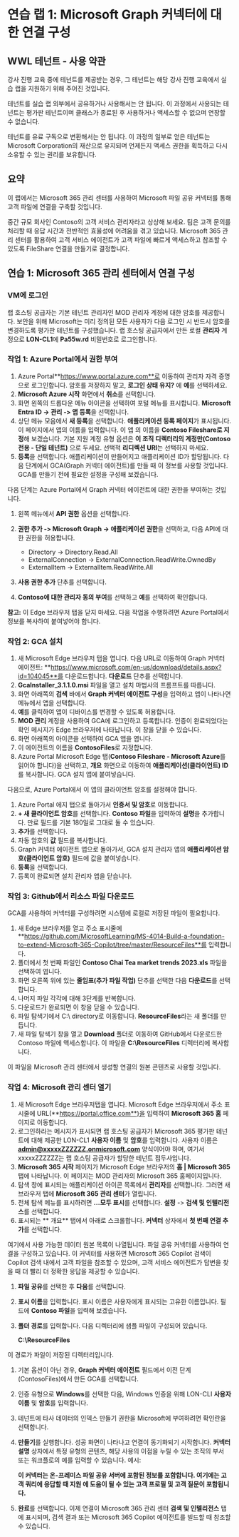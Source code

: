 # 연습 랩 1: Microsoft Graph 커넥터에 대한 연결 구성

## WWL 테넌트 - 사용 약관

강사 진행 교육 중에 테넌트를 제공받는 경우, 그 테넌트는 해당 강사 진행 교육에서 실습 랩을 지원하기 위해 주어진 것입니다.

테넌트를 실습 랩 외부에서 공유하거나 사용해서는 안 됩니다. 이 과정에서 사용되는 테넌트는 평가판 테넌트이며 클래스가 종료된 후 사용하거나 액세스할 수 없으며 연장할 수 없습니다.

테넌트를 유료 구독으로 변환해서는 안 됩니다. 이 과정의 일부로 얻은 테넌트는 Microsoft Corporation의 재산으로 유지되며 언제든지 액세스 권한을 획득하고 다시 소유할 수 있는 권리를 보유합니다.

## 요약

이 랩에서는 Microsoft 365 관리 센터를 사용하여 Microsoft 파일 공유 커넥터를 통해 고객 파일에 연결을 구축할 것입니다.

중간 규모 회사인 Contoso의 고객 서비스 관리자라고 상상해 보세요. 팀은 고객 문의를 처리할 때 응답 시간과 전반적인 효율성에 어려움을 겪고 있습니다. Microsoft 365 관리 센터를 활용하여 고객 서비스 에이전트가 고객 파일에 빠르게 액세스하고 참조할 수 있도록 FileShare 연결을 만들기로 결정합니다.

## 연습 1: Microsoft 365 관리 센터에서 연결 구성

### VM에 로그인

랩 호스팅 공급자는 기본 테넌트 관리자인 MOD 관리자 계정에 대한 암호를 제공합니다. 보안을 위해 Microsoft는 미리 정의된 모든 사용자가 다음 로그인 시 반드시 암호를 변경하도록 평가판 테넌트를 구성했습니다. 랩 호스팅 공급자에서 만든 로컬 **관리자** 계정으로 **LON-CL1**에 **Pa55w.rd** 비밀번호로 로그인합니다.

### 작업 1: Azure Portal에서 권한 부여

1. Azure Portal**https://www.portal.azure.com**로 이동하여 관리자 자격 증명으로 로그인합니다. 암호를 저장하지 말고, **로그인 상태 유지?** 에 **예**를 선택하세요.
2. **Microsoft Azure 시작** 화면에서 **취소**를 선택합니다.
1. 화면 왼쪽의 드롭다운 메뉴 아이콘을 선택하여 포털 메뉴를 표시합니다. **Microsoft Entra ID -> 관리 -> 앱 등록**을 선택합니다.
1. 상단 메뉴 모음에서 **새 등록**을 선택합니다. **애플리케이션 등록 페이지**가 표시됩니다. 이 페이지에서 앱의 이름을 입력합니다. 이 앱 의 이름을 **Contoso Fileshare로 지정**해 보겠습니다. 기본 지원 계정 유형 옵션은 **이 조직 디렉터리의 계정만(Contoso 전용 - 단일 테넌트)** 으로 두세요. 선택적 **리디렉션 URI**는 선택하지 마세요.
1. **등록**을 선택합니다. 애플리케이션이 만들어지고 애플리케이션 ID가 할당됩니다. 다음 단계에서 GCA(Graph 커넥터 에이전트)를 만들 때 이 정보를 사용할 것입니다. GCA를 만들기 전에 필요한 설정을 구성해 보겠습니다.

다음 단계는 Azure Portal에서 Graph 커넥터 에이전트에 대한 권한을 부여하는 것입니다.

1. 왼쪽 메뉴에서 **API 권한** 옵션을 선택합니다.
1. **권한 추가 -> Microsoft Graph -> 애플리케이션 권한**을 선택하고, 다음 API에 대한 권한을 허용합니다.

    - Directory -> Directory.Read.All
    - ExternalConnection -> ExternalConnection.ReadWrite.OwnedBy
    - ExternalItem -> ExternalItem.ReadWrite.All
      
1. **사용 권한 추가** 단추를 선택합니다.
1. **Contoso에 대한 관리자 동의 부여**를 선택하고 **예**를 선택하여 확인합니다.

**참고:** 이 Edge 브라우저 탭을 닫지 마세요. 다음 작업을 수행하려면 Azure Portal에서 정보를 복사하여 붙여넣어야 합니다.

### 작업 2: GCA 설치

1. 새 Microsoft Edge 브라우저 탭을 엽니다. 다음 URL로 이동하여 Graph 커넥터 에이전트: **https://www.microsoft.com/en-us/download/details.aspx?id=104045**를 다운로드합니다. **다운로드** 단추를 선택합니다. 
1. **GcaInstaller_3.1.1.0.msi** 파일을 열고 설치 마법사의 프롬프트를 따릅니다. 
2. 화면 아래쪽의 **검색** 바에서 **Graph 커넥터 에이전트 구성**을 입력하고 앱이 나타나면 메뉴에서 앱을 선택합니다.
3. **예**를 클릭하여 앱이 디바이스를 변경할 수 있도록 허용합니다.
4. **MOD 관리** 계정을 사용하여 GCA에 로그인하고 등록합니다. 인증이 완료되었다는 확인 메시지가 Edge 브라우저에 나타납니다. 이 창을 닫을 수 있습니다.
5. 화면 아래쪽의 아이콘을 선택하여 GCA 앱을 엽니다.
1. 이 에이전트의 이름을 **ContosoFiles**로 지정합니다.
1. Azure Portal Microsoft Edge 탭(**Contoso Fileshare - Microsoft Azure**를 읽어야 합니다)을 선택하고, **개요** 화면으로 이동하여 **애플리케이션(클라이언트) ID**를 복사합니다. GCA 설치 앱에 붙여넣습니다.

다음으로, Azure Portal에서 이 앱의 클라이언트 암호를 설정해야 합니다.

1. Azure Portal 에지 탭으로 돌아가서 **인증서 및 암호**로 이동합니다.
1. **+ 새 클라이언트 암호**를 선택합니다. **Contoso 파일**을 입력하여 **설명**을 추가합니다. 만료 필드를 기본 180일로 그대로 둘 수 있습니다.
2. **추가**를 선택합니다.
3. 자동 암호의 **값** 필드를 복사합니다.
1. Graph 커넥터 에이전트 앱으로 돌아가서, GCA 설치 관리자 앱의 **애플리케이션 암호(클라이언트 암호)** 필드에 값을 붙여넣습니다.
1. **등록**을 선택합니다.
1. 등록이 완료되면 설치 관리자 앱을 닫습니다.

### 작업 3: Github에서 리소스 파일 다운로드

GCA를 사용하여 커넥터를 구성하려면 시스템에 로컬로 저장된 파일이 필요합니다. 

1. 새 Edge 브라우저를 열고 주소 표시줄에 **https://github.com/MicrosoftLearning/MS-4014-Build-a-foundation-to-extend-Microsoft-365-Copilot/tree/master/ResourceFiles**를 입력합니다.
2. 폴더에서 첫 번째 파일인 **Contoso Chai Tea market trends 2023.xls** 파일을 선택하여 엽니다.
3. 화면 오른쪽 위에 있는 **줄임표(추가 파일 작업)** 단추를 선택한 다음 **다운로드**를 선택합니다.
4. 나머지 파일 각각에 대해 3단계를 반복합니다.
5. 다운로드가 완료되면 이 창을 닫을 수 있습니다.
6. 파일 탐색기에서 C:\ directory로 이동합니다. **ResourceFiles**라는 새 폴더를 만듭니다.
7. 새 파일 탐색기 창을 열고 **Download** 폴더로 이동하여 GitHub에서 다운로드한 Contoso 파일에 액세스합니다. 이 파일을 **C:\ResourceFiles** 디렉터리에 복사합니다.

이 파일을 Microsoft 관리 센터에서 생성할 연결의 원본 콘텐츠로 사용할 것입니다.

### 작업 4: Microsoft 관리 센터 열기

1. 새 Microsoft Edge 브라우저탭을 엽니다. Microsoft Edge 브라우저에서 주소 표시줄에 URL(**https://portal.office.com**)을 입력하여 **Microsoft 365 홈** 페이지로 이동합니다.
1. 로그인하라는 메시지가 표시되면 랩 호스팅 공급자가 Microsoft 365 평가판 테넌트에 대해 제공한 LON-CL1 **사용자 이름** 및 **암호**를 입력합니다. 사용자 이름은 **<admin@xxxxxZZZZZZ.onmicrosoft.com>** 양식이어야 하며, 여기서 xxxxxZZZZZZ는 랩 호스팅 공급자가 할당한 테넌트 접두사입니다. 
1. **Microsoft 365 시작** 페이지가 Microsoft Edge 브라우저의 **홈 | Microsoft 365** 탭에 나타납니다. 이 페이지는 MOD 관리자의 Microsoft 365 홈페이지입니다.
1. 탐색 창에 표시되는 애플리케이션 아이콘 목록에서 **관리자**를 선택합니다. 그러면 새 브라우저 탭에 **Microsoft 365 관리 센터**가 열립니다.
1. 전체 탐색 메뉴를 표시하려면 **...모두 표시**를 선택합니다. **설정** -> **검색 및 인텔리전스**를 선택합니다.
1. 표시되는 ** 개요** 탭에서 아래로 스크롤합니다. **커넥터** 상자에서 **첫 번째 연결 추가**를 선택합니다.

여기에서 사용 가능한 데이터 원본 목록이 나열됩니다. 파일 공유 커넥터를 사용하여 연결을 구성하고 있습니다. 이 커넥터를 사용하면 Microsoft 365 Copilot 검색이 Copilot 검색 내에서 고객 파일을 참조할 수 있으며, 고객 서비스 에이전트가 답변을 찾을 때 더 빨리 더 정확한 응답을 제공할 수 있습니다.

1. **파일 공유**를 선택한 후 **다음**를 선택합니다.
1. **표시 이름**을 입력합니다. 표시 이름은 사용자에게 표시되는 고유한 이름입니다. 필드에 **Contoso 파일**을 입력해 보겠습니다.
1. **폴더 경로**를 입력합니다. 다음 디렉터리에 샘플 파일이 구성되어 있습니다.

   **C:\ResourceFiles**

이 경로가 파일이 저장된 디렉터리입니다.

1. 기본 옵션이 아닌 경우, **Graph 커넥터 에이전트** 필드에서 이전 단계(ContosoFiles)에서 만든 GCA를 선택합니다.
1. 인증 유형으로 **Windows**를 선택한 다음, Windows 인증을 위해 LON-CLI **사용자 이름** 및 **암호**를 입력합니다.
1. 테넌트에 타사 데이터의 인덱스 만들기 권한을 Microsoft에 부여하려면 확인란을 선택합니다.
1. **만들기**를 실행합니다.  성공 화면이 나타나고 연결이 동기화되기 시작합니다. **커넥터 설명** 상자에서 특정 유형의 콘텐츠, 해당 사용의 이점을 누릴 수 있는 조직의 부서 또는 워크플로의 예를 입력할 수 있습니다. 예시:

    **이 커넥터는 온-프레미스 파일 공유 서버에 포함된 정보를 포함합니다. 여기에는 고객 쿼리에 응답할 때 지원 에 도움이 될 수 있는 고객 프로필 및 고객 질문이 포함됩니다.**
1. **완료**를 선택합니다. 이제 연결이 Microsoft 365 관리 센터 **검색 및 인텔리전스** 탭에 표시되며, 검색 결과 또는 Microsoft 365 Copilot 에이전트를 빌드할 때 참조할 수 있습니다.
